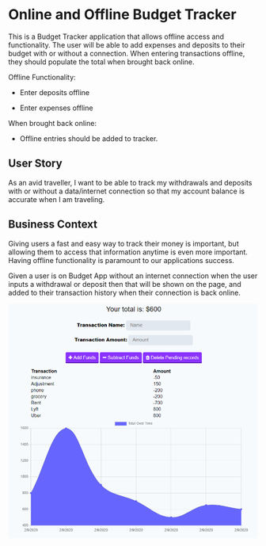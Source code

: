 # Online and Offline Budget Tracker

This is a Budget Tracker application that allows offline access and functionality. The user will be able to add expenses and deposits to their budget with or without a connection. When entering transactions offline, they should populate the total when brought back online.

Offline Functionality:

  * Enter deposits offline

  * Enter expenses offline

When brought back online:

  * Offline entries should be added to tracker.

## User Story

As an avid traveller, I want to be able to track my withdrawals and deposits with or without a data/internet connection so that my account balance is accurate when I am traveling.

## Business Context

Giving users a fast and easy way to track their money is important, but allowing them to access that information anytime is even more important. Having offline functionality is paramount to our applications success.


Given a user is on Budget App without an internet connection when the user inputs a withdrawal or deposit then that will be shown on the page, and added to their transaction history when their connection is back online.

![screenshot](screenshot.png)